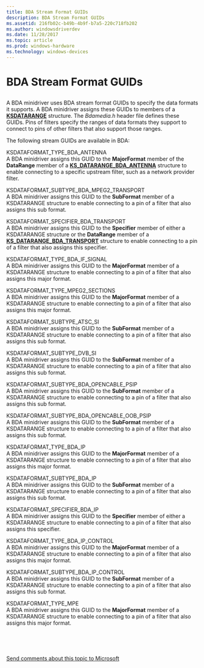```yaml
---
title: BDA Stream Format GUIDs
description: BDA Stream Format GUIDs
ms.assetid: 216fb02c-b49b-4b9f-b7a5-220c718fb202
ms.author: windowsdriverdev
ms.date: 11/28/2017
ms.topic: article
ms.prod: windows-hardware
ms.technology: windows-devices
---
```


# BDA Stream Format GUIDs


## <span id="ddk_bda_stream_format_guids_ks"></span><span id="DDK_BDA_STREAM_FORMAT_GUIDS_KS"></span>


A BDA minidriver uses BDA stream format GUIDs to specify the data formats it supports. A BDA minidriver assigns these GUIDs to members of a [**KSDATARANGE**](https://msdn.microsoft.com/library/windows/hardware/ff561658) structure. The *Bdamedia.h* header file defines these GUIDs. Pins of filters specify the ranges of data formats they support to connect to pins of other filters that also support those ranges.

The following stream GUIDs are available in BDA:

<span id="KSDATAFORMAT_TYPE_BDA_ANTENNA"></span><span id="ksdataformat_type_bda_antenna"></span>KSDATAFORMAT\_TYPE\_BDA\_ANTENNA  
A BDA minidriver assigns this GUID to the **MajorFormat** member of the **DataRange** member of a [**KS\_DATARANGE\_BDA\_ANTENNA**](https://msdn.microsoft.com/library/windows/hardware/ff567343) structure to enable connecting to a specific upstream filter, such as a network provider filter.

<span id="KSDATAFORMAT_SUBTYPE_BDA_MPEG2_TRANSPORT"></span><span id="ksdataformat_subtype_bda_mpeg2_transport"></span>KSDATAFORMAT\_SUBTYPE\_BDA\_MPEG2\_TRANSPORT  
A BDA minidriver assigns this GUID to the **SubFormat** member of a KSDATARANGE structure to enable connecting to a pin of a filter that also assigns this sub format.

<span id="KSDATAFORMAT_SPECIFIER_BDA_TRANSPORT"></span><span id="ksdataformat_specifier_bda_transport"></span>KSDATAFORMAT\_SPECIFIER\_BDA\_TRANSPORT  
A BDA minidriver assigns this GUID to the **Specifier** member of either a KSDATARANGE structure or the **DataRange** member of a [**KS\_DATARANGE\_BDA\_TRANSPORT**](https://msdn.microsoft.com/library/windows/hardware/ff567346) structure to enable connecting to a pin of a filter that also assigns this specifier.

<span id="KSDATAFORMAT_TYPE_BDA_IF_SIGNAL"></span><span id="ksdataformat_type_bda_if_signal"></span>KSDATAFORMAT\_TYPE\_BDA\_IF\_SIGNAL  
A BDA minidriver assigns this GUID to the **MajorFormat** member of a KSDATARANGE structure to enable connecting to a pin of a filter that also assigns this major format.

<span id="KSDATAFORMAT_TYPE_MPEG2_SECTIONS"></span><span id="ksdataformat_type_mpeg2_sections"></span>KSDATAFORMAT\_TYPE\_MPEG2\_SECTIONS  
A BDA minidriver assigns this GUID to the **MajorFormat** member of a KSDATARANGE structure to enable connecting to a pin of a filter that also assigns this major format.

<span id="KSDATAFORMAT_SUBTYPE_ATSC_SI"></span><span id="ksdataformat_subtype_atsc_si"></span>KSDATAFORMAT\_SUBTYPE\_ATSC\_SI  
A BDA minidriver assigns this GUID to the **SubFormat** member of a KSDATARANGE structure to enable connecting to a pin of a filter that also assigns this sub format.

<span id="KSDATAFORMAT_SUBTYPE_DVB_SI"></span><span id="ksdataformat_subtype_dvb_si"></span>KSDATAFORMAT\_SUBTYPE\_DVB\_SI  
A BDA minidriver assigns this GUID to the **SubFormat** member of a KSDATARANGE structure to enable connecting to a pin of a filter that also assigns this sub format.

<span id="KSDATAFORMAT_SUBTYPE_BDA_OPENCABLE_PSIP"></span><span id="ksdataformat_subtype_bda_opencable_psip"></span>KSDATAFORMAT\_SUBTYPE\_BDA\_OPENCABLE\_PSIP  
A BDA minidriver assigns this GUID to the **SubFormat** member of a KSDATARANGE structure to enable connecting to a pin of a filter that also assigns this sub format.

<span id="KSDATAFORMAT_SUBTYPE_BDA_OPENCABLE_OOB_PSIP"></span><span id="ksdataformat_subtype_bda_opencable_oob_psip"></span>KSDATAFORMAT\_SUBTYPE\_BDA\_OPENCABLE\_OOB\_PSIP  
A BDA minidriver assigns this GUID to the **SubFormat** member of a KSDATARANGE structure to enable connecting to a pin of a filter that also assigns this sub format.

<span id="KSDATAFORMAT_TYPE_BDA_IP"></span><span id="ksdataformat_type_bda_ip"></span>KSDATAFORMAT\_TYPE\_BDA\_IP  
A BDA minidriver assigns this GUID to the **MajorFormat** member of a KSDATARANGE structure to enable connecting to a pin of a filter that also assigns this major format.

<span id="KSDATAFORMAT_SUBTYPE_BDA_IP"></span><span id="ksdataformat_subtype_bda_ip"></span>KSDATAFORMAT\_SUBTYPE\_BDA\_IP  
A BDA minidriver assigns this GUID to the **SubFormat** member of a KSDATARANGE structure to enable connecting to a pin of a filter that also assigns this sub format.

<span id="KSDATAFORMAT_SPECIFIER_BDA_IP"></span><span id="ksdataformat_specifier_bda_ip"></span>KSDATAFORMAT\_SPECIFIER\_BDA\_IP  
A BDA minidriver assigns this GUID to the **Specifier** member of either a KSDATARANGE structure to enable connecting to a pin of a filter that also assigns this specifier.

<span id="KSDATAFORMAT_TYPE_BDA_IP_CONTROL"></span><span id="ksdataformat_type_bda_ip_control"></span>KSDATAFORMAT\_TYPE\_BDA\_IP\_CONTROL  
A BDA minidriver assigns this GUID to the **MajorFormat** member of a KSDATARANGE structure to enable connecting to a pin of a filter that also assigns this major format.

<span id="KSDATAFORMAT_SUBTYPE_BDA_IP_CONTROL"></span><span id="ksdataformat_subtype_bda_ip_control"></span>KSDATAFORMAT\_SUBTYPE\_BDA\_IP\_CONTROL  
A BDA minidriver assigns this GUID to the **SubFormat** member of a KSDATARANGE structure to enable connecting to a pin of a filter that also assigns this sub format.

<span id="KSDATAFORMAT_TYPE_MPE"></span><span id="ksdataformat_type_mpe"></span>KSDATAFORMAT\_TYPE\_MPE  
A BDA minidriver assigns this GUID to the **MajorFormat** member of a KSDATARANGE structure to enable connecting to a pin of a filter that also assigns this major format.

 

 

[Send comments about this topic to Microsoft](mailto:wsddocfb@microsoft.com?subject=Documentation%20feedback%20%5Bstream\stream%5D:%20BDA%20Stream%20Format%20GUIDs%20%20RELEASE:%20%2811/22/2017%29&body=%0A%0APRIVACY%20STATEMENT%0A%0AWe%20use%20your%20feedback%20to%20improve%20the%20documentation.%20We%20don't%20use%20your%20email%20address%20for%20any%20other%20purpose,%20and%20we'll%20remove%20your%20email%20address%20from%20our%20system%20after%20the%20issue%20that%20you're%20reporting%20is%20fixed.%20While%20we're%20working%20to%20fix%20this%20issue,%20we%20might%20send%20you%20an%20email%20message%20to%20ask%20for%20more%20info.%20Later,%20we%20might%20also%20send%20you%20an%20email%20message%20to%20let%20you%20know%20that%20we've%20addressed%20your%20feedback.%0A%0AFor%20more%20info%20about%20Microsoft's%20privacy%20policy,%20see%20http://privacy.microsoft.com/default.aspx. "Send comments about this topic to Microsoft")




